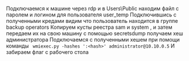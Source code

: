 Подключаемся к машине через rdp и в Users\Public находим файл с паролем и логином для пользователя user_temp
Подключившись с полученными кредами видим что пользователь находится в группе backup operators
Копируем кусты реестра sam и system , и затем передаем их на свою машину
с помощью secretsdump получаем хеш администратора
Подключаемся с полученными хешем при помощи команды ```
wmiexec.py -hashes ':<hash>' administrator@10.10.0.5```
И забираем флаг с рабочего стола